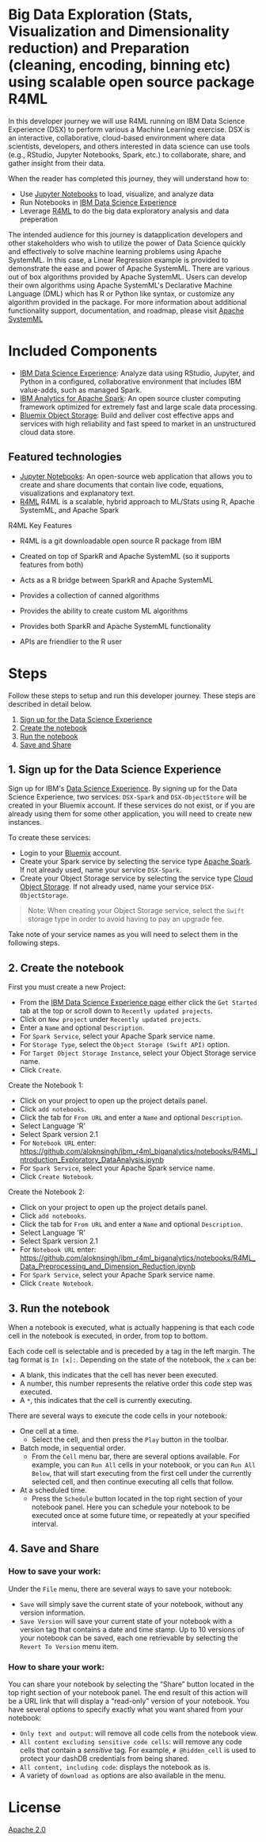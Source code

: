 # Big Data Exploration (Stats, Visualization and Dimensionality reduction) and Preparation (cleaning, encoding, binning etc) using scalable open source package R4ML

In this developer journey we will use R4ML running on IBM Data Science Experience (DSX) to perform various a Machine Learning exercise. DSX is an interactive, collaborative, cloud-based environment where data scientists, developers, and others interested in data science can use tools (e.g., RStudio, Jupyter Notebooks, Spark, etc.) to collaborate, share, and gather insight from their data.

When the reader has completed this journey, they will understand how to:

* Use [Jupyter Notebooks](http://jupyter.org/) to load, visualize, and analyze data
* Run Notebooks in [IBM Data Science Experience](https://datascience.ibm.com/)
* Leverage [R4ML](https://github.com/SparkTC/r4ml) to do the big data exploratory analysis and data preperation

The intended audience for this journey is datapplication developers and other stakeholders who wish to utilize the power of Data Science quickly and effectively to solve machine learning problems using Apache SystemML. In this case, a Linear Regression example is provided to demonstrate the ease and power of Apache SystemML. There are various out of box algorithms provided by Apache SystemML. Users can develop their own algorithms using Apache SystemML's Declarative Machine Language (DML) which has R or Python like syntax, or customize any algorithm provided in the package. For more information about additional functionality support, documentation, and roadmap, please visit [Apache SystemML](http://systemml.apache.org)

# Included Components

* [IBM Data Science Experience](https://www.ibm.com/bs-en/marketplace/data-science-experience): Analyze data using RStudio, Jupyter, and Python in a configured, collaborative environment that includes IBM value-adds, such as managed Spark.
* [IBM Analytics for Apache Spark](https://console.ng.bluemix.net/catalog/services/apache-spark): An open source cluster computing framework optimized for extremely fast and large scale data processing.
* [Bluemix Object Storage](https://console.bluemix.net/catalog/services/object-storage): Build and deliver cost effective apps and services with high reliability and fast speed to market in an unstructured cloud data store.

## Featured technologies

* [Jupyter Notebooks](http://jupyter.org/): An open-source web application that allows you to create and share documents that contain live code, equations, visualizations and explanatory text.
* [R4ML](https://github.com/SparkTC/r4ml) R4ML is a scalable, hybrid approach to ML/Stats using R, Apache SystemML, and Apache Spark

R4ML Key Features

  - R4ML is a git downloadable open source R package from IBM

  - Created on top of SparkR and Apache SystemML (so it supports features from both)

  - Acts as a R bridge between SparkR and Apache SystemML

  - Provides a collection of canned algorithms

  - Provides the ability to create custom ML algorithms

  - Provides both SparkR and Apache SystemML functionality

  - APIs are friendlier to the R user

# Steps

Follow these steps to setup and run this developer journey. These steps are described in detail below.

1. [Sign up for the Data Science Experience](#1-sign-up-for-the-data-science-experience)
2. [Create the notebook](#2-create-the-notebook)
3. [Run the notebook](#3-run-the-notebook)
4. [Save and Share](#4-save-and-share)

## 1. Sign up for the Data Science Experience

Sign up for IBM's [Data Science Experience](http://datascience.ibm.com/). By signing up for the Data Science Experience, two services: ``DSX-Spark`` and ``DSX-ObjectStore`` will be created in your Bluemix account. If these services do not exist, or if you are already using them for some other application, you will need to create new instances.

To create these services:
* Login to your [Bluemix](http://bluemix.net) account.
* Create your Spark service by selecting the service type [Apache Spark](https://console.bluemix.net/catalog/services/apache-spark). If not already used, name your service ``DSX-Spark``. 
* Create your Object Storage service by selecting the service type [Cloud Object Storage](https://console.bluemix.net/catalog/infrastructure/object-storage-group). If not already used, name your service ``DSX-ObjectStorage``.

> Note: When creating your Object Storage service, select the ``Swift`` storage type in order to avoid having to pay an upgrade fee.

Take note of your service names as you will need to select them in the following steps.

## 2. Create the notebook

First you must create a new Project:
* From the [IBM Data Science Experience page](https://apsportal.ibm.com/analytics) either click the ``Get Started`` tab at the top or scroll down to ``Recently updated projects``.
* Click on ``New project`` under ``Recently updated projects``.
* Enter a ``Name`` and optional ``Description``. 
* For ``Spark Service``, select your Apache Spark service name.
* For ``Storage Type``, select the ``Object Storage (Swift API)`` option.
* For ``Target Object Storage Instance``, select your Object Storage service name.
* Click ``Create``.


Create the Notebook 1:
* Click on your project to open up the project details panel.
* Click ``add notebooks``.
* Click the tab for ``From URL`` and enter a ``Name`` and optional ``Description``.
* Select Language 'R'
* Select Spark version 2.1
* For ``Notebook URL`` enter: https://github.com/aloknsingh/ibm_r4ml_biganalytics/notebooks/R4ML_Introduction_Exploratory_DataAnalysis.ipynb
* For ``Spark Service``, select your Apache Spark service name.
* Click ``Create Notebook``.


Create the Notebook 2:
* Click on your project to open up the project details panel.
* Click ``add notebooks``.
* Click the tab for ``From URL`` and enter a ``Name`` and optional ``Description``.
* Select Language 'R'
* Select Spark version 2.1
* For ``Notebook URL`` enter: https://github.com/aloknsingh/ibm_r4ml_biganalytics/notebooks/R4ML_Data_Preprocessing_and_Dimension_Reduction.ipynb
* For ``Spark Service``, select your Apache Spark service name.
* Click ``Create Notebook``.


## 3. Run the notebook

When a notebook is executed, what is actually happening is that each code cell in
the notebook is executed, in order, from top to bottom.

Each code cell is selectable and is preceded by a tag in the left margin. The tag
format is `In [x]:`. Depending on the state of the notebook, the `x` can be:

* A blank, this indicates that the cell has never been executed.
* A number, this number represents the relative order this code step was executed.
* A `*`, this indicates that the cell is currently executing.

There are several ways to execute the code cells in your notebook:

* One cell at a time.
  * Select the cell, and then press the `Play` button in the toolbar.
* Batch mode, in sequential order.
  * From the `Cell` menu bar, there are several options available. For example, you
    can `Run All` cells in your notebook, or you can `Run All Below`, that will
    start executing from the first cell under the currently selected cell, and then
    continue executing all cells that follow.
* At a scheduled time.
  * Press the `Schedule` button located in the top right section of your notebook
    panel. Here you can schedule your notebook to be executed once at some future
    time, or repeatedly at your specified interval.

## 4. Save and Share

### How to save your work:

Under the `File` menu, there are several ways to save your notebook:

* `Save` will simply save the current state of your notebook, without any version
  information.
* `Save Version` will save your current state of your notebook with a version tag
  that contains a date and time stamp. Up to 10 versions of your notebook can be
  saved, each one retrievable by selecting the `Revert To Version` menu item.

### How to share your work:

You can share your notebook by selecting the “Share” button located in the top
right section of your notebook panel. The end result of this action will be a URL
link that will display a “read-only” version of your notebook. You have several
options to specify exactly what you want shared from your notebook:

* `Only text and output`: will remove all code cells from the notebook view.
* `All content excluding sensitive code cells`:  will remove any code cells
  that contain a *sensitive* tag. For example, `# @hidden_cell` is used to protect
  your dashDB credentials from being shared.
* `All content, including code`: displays the notebook as is.
* A variety of `download as` options are also available in the menu.

# License

[Apache 2.0](LICENSE)

